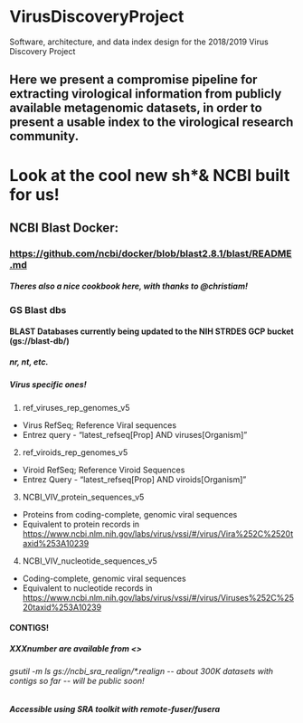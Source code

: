 # VirusDiscoveryProject
Software, architecture, and data index design for the 2018/2019 Virus Discovery Project

## Here we present a compromise pipeline for extracting virological information from publicly available metagenomic datasets, in order to present a usable index to the virological research community.  

# Look at the cool new sh*& NCBI built for us!

## NCBI Blast Docker:

### https://github.com/ncbi/docker/blob/blast2.8.1/blast/README.md

##### Theres also a nice cookbook here, with thanks to @christiam!

### GS Blast dbs

#### BLAST Databases currently being updated to the NIH STRDES GCP bucket (gs://blast-db/)

##### nr, nt, etc.  

##### Virus specific ones!

1. ref_viruses_rep_genomes_v5 
  * Virus RefSeq; Reference Viral sequences
  * Entrez query - “latest_refseq[Prop] AND viruses[Organism]”

2. ref_viroids_rep_genomes_v5	
  * Viroid RefSeq; Reference Viroid Sequences 
  * Entrez Query - “latest_refseq[Prop] AND viroids[Organism]”

3. NCBI_VIV_protein_sequences_v5	
  * Proteins from coding-complete, genomic viral sequences
  * Equivalent to protein records in https://www.ncbi.nlm.nih.gov/labs/virus/vssi/#/virus/Vira%252C%2520taxid%253A10239

4. NCBI_VIV_nucleotide_sequences_v5	
  * Coding-complete, genomic viral sequences
  * Equivalent to nucleotide records in https://www.ncbi.nlm.nih.gov/labs/virus/vssi/#/virus/Viruses%252C%2520taxid%253A10239

#### CONTIGS!

##### XXXnumber are available from <>

###### gsutil -m ls gs://ncbi_sra_realign/*.realign -- about 300K datasets with contigs so far -- will be public soon!

##### Accessible using SRA toolkit with remote-fuser/fusera <Documentation Needed>
 



